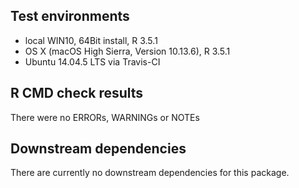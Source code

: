 ## Test environments
* local WIN10, 64Bit install, R 3.5.1
* OS X (macOS High Sierra, Version 10.13.6), R 3.5.1
* Ubuntu 14.04.5 LTS via Travis-CI

## R CMD check results
There were no ERRORs, WARNINGs or NOTEs

## Downstream dependencies
There are currently no downstream dependencies for this package.
